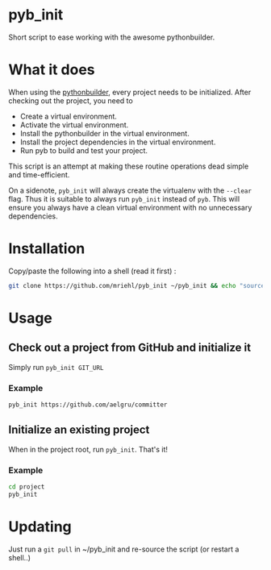 pyb_init
========

Short script to ease working with the awesome pythonbuilder.

# What it does
When using the [pythonbuilder](http://pybuilder.github.com), every project needs to be initialized.
After checking out the project, you need to 
 - Create a virtual environment.
 - Activate the virtual environment.
 - Install the pythonbuilder in the virtual environment.
 - Install the project dependencies in the virtual environment.
 - Run pyb to build and test your project.

This script is an attempt at making these routine operations dead simple and time-efficient.

On a sidenote, ```pyb_init``` will always create the virtualenv with the ```--clear``` flag. Thus it is suitable
to always run ```pyb_init``` instead of ```pyb```. This will ensure you always have a clean virtual environment
with no unnecessary dependencies.

# Installation
Copy/paste the following into a shell (read it first) :

```bash
git clone https://github.com/mriehl/pyb_init ~/pyb_init && echo "source ~/pyb_init/pyb_init.sh" >> ~/.bashrc
```

# Usage

## Check out a project from GitHub and initialize it
Simply run ```pyb_init GIT_URL```

### Example
```bash
pyb_init https://github.com/aelgru/committer
```

## Initialize an existing project
When in the project root, run ```pyb_init```. That's it!

### Example
```bash
cd project
pyb_init
```

# Updating
Just run a ```git pull``` in ~/pyb_init and re-source the script (or restart a shell..)
